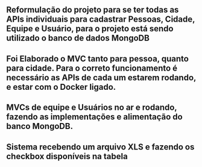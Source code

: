Reformulação do projeto para se ter todas as APIs individuais para cadastrar Pessoas, Cidade, Equipe e Usuário, para o projeto está sendo utilizado o banco de dados MongoDB
-------------------------------------------------------------------------------------------------------------------------------------------------------------------------
Foi Elaborado o MVC tanto para pessoa, quanto para cidade. Para o correto funcionamento é necessário as APIs de cada um estarem rodando, e estar com o Docker ligado.
-------------------------------------------------------------------------------------------------------------------------------------------------------------------------
MVCs de equipe e Usuários no ar e rodando, fazendo as implementações e alimentação do banco MongoDB.
-------------------------------------------------------------------------------------------------------------------------------------------------------------------------
Sistema recebendo um arquivo XLS e fazendo os checkbox disponíveis na tabela
-------------------------------------------------------------------------------------------------------------------------------------------------------------------------
